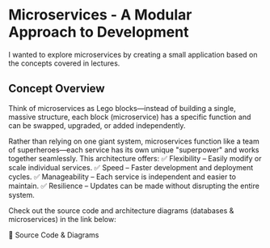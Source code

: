 # Microservices - A Modular Approach to Development # 
I wanted to explore microservices by creating a small application based on the concepts covered in lectures.

## Concept Overview ## 
Think of microservices as Lego blocks—instead of building a single, massive structure, each block (microservice) has a specific function and can be swapped, upgraded, or added independently.

Rather than relying on one giant system, microservices function like a team of superheroes—each service has its own unique "superpower" and works together seamlessly. This architecture offers:
✅ Flexibility – Easily modify or scale individual services.
✅ Speed – Faster development and deployment cycles.
✅ Manageability – Each service is independent and easier to maintain.
✅ Resilience – Updates can be made without disrupting the entire system.

Check out the source code and architecture diagrams (databases & microservices) in the link below:

🔗 Source Code & Diagrams
